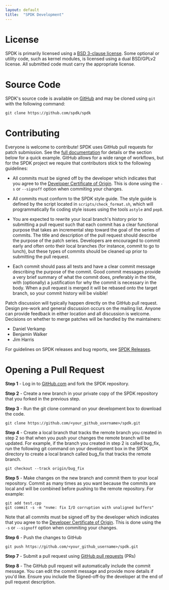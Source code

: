 ```yaml
---
layout: default
title:  "SPDK Development"
---
```


# License

SPDK is primarily licensed using a [BSD 3-clause license](https://opensource.org/licenses/BSD-3-Clause). Some optional or utility code, such as kernel modules, is licensed using a dual BSD/GPLv2 license. All submitted code must carry the appropriate license.

# Source Code

SPDK's source code is available on [GitHub](https://github.com/spdk/spdk) and may be cloned using `git` with the following command:

~~~{.sh}
git clone https://github.com/spdk/spdk
~~~

# Contributing

Everyone is welcome to contribute! SPDK uses GitHub pull requests for patch submission. See the [full documentation](https://help.github.com/categories/collaborating-with-issues-and-pull-requests/) for details or the section below for a quick example. GitHub allows for a wide range of workflows, but for the SPDK project we require that contributors stick to the following guidelines:

* All commits must be signed off by the developer which indicates that you agree to the [Developer Certificate of Origin](http://developercertificate.org/). This is done using the `-s` or `--signoff` option when commiting your changes.

* All commits must conform to the SPDK style guide. The style guide is defined by the script located in `scripts/check_format.sh`, which will programmatically fix coding style issues using the tools `astyle` and `pep8`.

* You are expected to rewrite your local branch's history prior to submitting a pull request such that each commit has a clear functional purpose that takes an incremental step toward the goal of the series of commits. The title and description of the pull request should describe the purpose of the patch series. Developers are encouraged to commit early and often onto their local branches (for instance, commit to go to lunch), but these types of commits should be cleaned up prior to submitting the pull request.

* Each commit should pass all tests and have a clear commit message describing the purpose of the commit. Good commit messages provide a very brief summary of what the commit does, preferably in the title, with (optionally) a justification for why the commit is necessary in the body. When a pull request is merged it will be rebased onto the target branch, so your commit history will be visible!

Patch discussion will typically happen directly on the GitHub pull request. Design pre-work and general discussion occurs on the mailing list. Anyone can provide feedback in either location and all discussion is welcome. Decisions on whether to merge patches will be handled by the maintainers:

* Daniel Verkamp
* Benjamin Walker
* Jim Harris

For guidelines on SPDK releases and bug reports, see [SPDK Releases](http://www.spdk.io/releases).

# Opening a Pull Request

**Step 1** - Log in to [GitHub.com](http://github.com) and fork the SPDK repository.

**Step 2** - Create a new branch in your private copy of the SPDK repository that you forked in the previous step.

**Step 3** - Run the git clone command on your development box to download the code.

  ~~~{.sh}
  git clone https://github.com/<your_github_username>/spdk.git
  ~~~

**Step 4** - Create a local branch that tracks the remote branch you created in step 2 so that when you push your changes the remote branch will be updated. For example, if the branch you created in step 2 is called bug_fix, run the following git command on your development box in the SPDK directory to create a local branch called bug_fix that tracks the remote branch.

  ~~~{.sh}
  git checkout --track origin/bug_fix
  ~~~

**Step 5** - Make changes on the new branch and commit them to your local repository. Commit as many times as you want because the commits are local and will be combined before pushing to the remote repository. For example:

  ~~~{.sh}
  git add test.cpp
  git commit -s -m "nvme: fix I/O corruption with unaligned buffers"
  ~~~

  Note that all commits must be signed off by the developer which indicates that you agree to the [Developer Certificate of  Origin](http://developercertificate.org/). This is done using the `-s` or `--signoff` option when commiting your changes.

**Step 6** - Push the changes to GitHub

  ~~~{.sh}
  git push https://github.com/<your_github_username>/spdk.git
  ~~~

**Step 7** - Submit a pull request using [GitHub pull requests](http://github.com/spdk/spdk/pulls) (PRs)

**Step 8** - The GitHub pull request will automatically include the commit message. You can edit the commit message and provide more details if you'd like. Ensure you include the Signed-off-by the developer at the end of pull request description.

